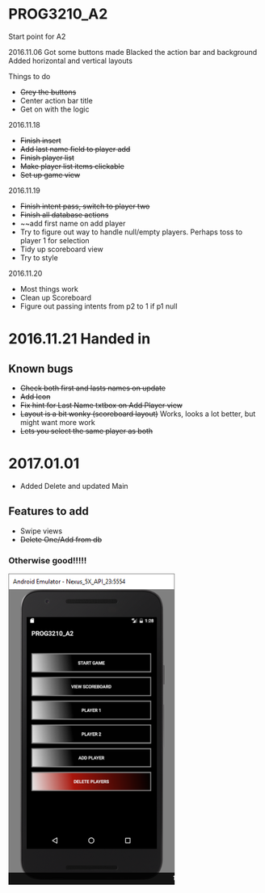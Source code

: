 # PROG3210_A2
Start point for A2

2016.11.06
Got some buttons made
Blacked the action bar and background
Added horizontal and vertical layouts

Things to do

- ~~Grey the buttons~~
- Center action bar title
- Get on with the logic

2016.11.18

- ~~Finish insert~~
- ~~Add last name field to player add~~
- ~~Finish player list~~
- ~~Make player list items clickable~~
- ~~Set up game view~~

2016.11.19

- ~~Finish intent pass, switch to player two~~
- ~~Finish all database actions~~
- ~~add first name on add player 
- Try to figure out way to handle null/empty players. Perhaps toss to player 1 for selection 
- Tidy up scoreboard view
- Try to style 

2016.11.20

- Most things work
- Clean up Scoreboard
- Figure out passing intents from p2 to 1 if p1 null


# 2016.11.21 Handed in
## Known bugs

- ~~Check both first and lasts names on update~~
- ~~Add Icon~~
- ~~Fix hint for Last Name txtbox on Add Player view~~
- ~~Layout is a bit wonky (scoreboard layout)~~ Works, looks a lot better, but might want more work
- ~~Lets you select the same player as both~~

# 2017.01.01

- Added Delete and updated Main

## Features to add

- Swipe views
- ~~Delete One/Add from db~~


### Otherwise good!!!!!



![screencap](/screencaps/main.png)

